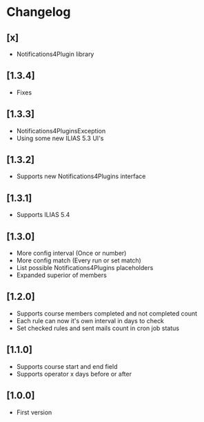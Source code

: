 # Changelog

## [x]
- Notifications4Plugin library

## [1.3.4]
- Fixes

## [1.3.3]
- Notifications4PluginsException
- Using some new ILIAS 5.3 UI's

## [1.3.2]
- Supports new Notifications4Plugins interface

## [1.3.1]
- Supports ILIAS 5.4

## [1.3.0]
- More config interval (Once or number)
- More config match (Every run or set match)
- List possible Notifications4Plugins placeholders
- Expanded superior of members

## [1.2.0]
- Supports course members completed and not completed count
- Each rule can now it's own interval in days to check
- Set checked rules and sent mails count in cron job status

## [1.1.0]
- Supports course start and end field
- Supports operator x days before or after

## [1.0.0]
- First version

